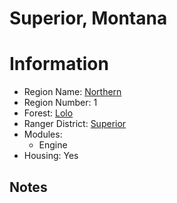 
Superior, Montana
=================
  
# Information  
* Region Name: [Northern]()  
* Region Number: 1  
* Forest: [Lolo](http://www.fs.usda.gov/lolo)  
* Ranger District: [Superior]()  
* Modules:  
  - Engine  
* Housing: Yes  
  
## Notes

